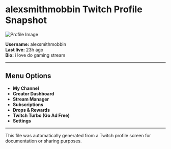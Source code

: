 # alexsmithmobbin Twitch Profile Snapshot

![Profile Image](https://user-images.githubusercontent.com/placeholder-for-profile.jpg)

**Username:** alexsmithmobbin  
**Last live:** 23h ago  
**Bio:** i love do gaming stream

---

## Menu Options

- **My Channel**
- **Creator Dashboard**
- **Stream Manager**
- **Subscriptions**
- **Drops & Rewards**
- **Twitch Turbo (Go Ad Free)**
- **Settings**

---

This file was automatically generated from a Twitch profile screen for documentation or sharing purposes.
